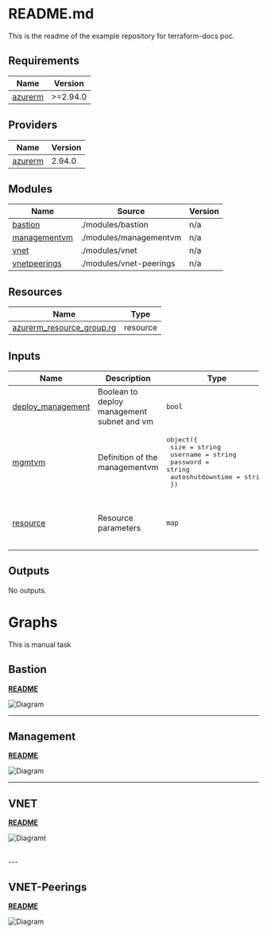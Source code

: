<!-- BEGIN_TF_DOCS -->
# README.md

This is the readme of the example repository for terraform-docs poc.

## Requirements

| Name | Version |
|------|---------|
| <a name="requirement_azurerm"></a> [azurerm](#requirement\_azurerm) | >=2.94.0 |

## Providers

| Name | Version |
|------|---------|
| <a name="provider_azurerm"></a> [azurerm](#provider\_azurerm) | 2.94.0 |

## Modules

| Name | Source | Version |
|------|--------|---------|
| <a name="module_bastion"></a> [bastion](#module\_bastion) | ./modules/bastion | n/a |
| <a name="module_managementvm"></a> [managementvm](#module\_managementvm) | ./modules/managementvm | n/a |
| <a name="module_vnet"></a> [vnet](#module\_vnet) | ./modules/vnet | n/a |
| <a name="module_vnetpeerings"></a> [vnetpeerings](#module\_vnetpeerings) | ./modules/vnet-peerings | n/a |

## Resources

| Name | Type |
|------|------|
| [azurerm_resource_group.rg](https://registry.terraform.io/providers/hashicorp/azurerm/latest/docs/resources/resource_group) | resource |

## Inputs

| Name | Description | Type | Default | Required |
|------|-------------|------|---------|:--------:|
| <a name="input_deploy_management"></a> [deploy\_management](#input\_deploy\_management) | Boolean to deploy management subnet and vm | `bool` | `false` | no |
| <a name="input_mgmtvm"></a> [mgmtvm](#input\_mgmtvm) | Definition of the managementvm | <pre>object({<br>    size             = string<br>    username         = string<br>    password         = string<br>    autoshutdowntime = string<br>  })</pre> | n/a | yes |
| <a name="input_resource"></a> [resource](#input\_resource) | Resource parameters | `map` | <pre>{<br>  "location": "Germany West Central",<br>  "project": "sharedservices"<br>}</pre> | no |

## Outputs

No outputs.
<!-- END_TF_DOCS -->



# Graphs
This is manual task

## Bastion
**[README](./modules/bastion/file-name.md)**

![Diagram](./modules/bastion/graph.svg)

---

## Management
**[README](./modules/managementvm/file-name.md)**

![Diagram](./modules/managementvm/graph.svg)

---

## VNET
**[README](./modules/vnet/file-name.md)**

![Diagramt](./modules/vnet/graph.svg)

<br/>
---

## VNET-Peerings
**[README](./modules/vnet-peerings/file-name.md)**

![Diagram](./modules/vnet-peerings/graph.svg)